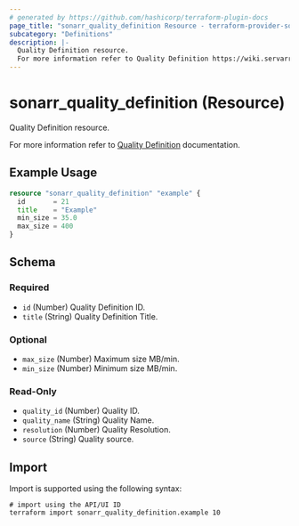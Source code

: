 ```yaml
---
# generated by https://github.com/hashicorp/terraform-plugin-docs
page_title: "sonarr_quality_definition Resource - terraform-provider-sonarr"
subcategory: "Definitions"
description: |-
  Quality Definition resource.
  For more information refer to Quality Definition https://wiki.servarr.com/sonarr/settings#quality-1 documentation.
---
```


# sonarr_quality_definition (Resource)

<!-- subcategory:Definitions -->Quality Definition resource.
For more information refer to [Quality Definition](https://wiki.servarr.com/sonarr/settings#quality-1) documentation.

## Example Usage

```terraform
resource "sonarr_quality_definition" "example" {
  id       = 21
  title    = "Example"
  min_size = 35.0
  max_size = 400
}
```

<!-- schema generated by tfplugindocs -->
## Schema

### Required

- `id` (Number) Quality Definition ID.
- `title` (String) Quality Definition Title.

### Optional

- `max_size` (Number) Maximum size MB/min.
- `min_size` (Number) Minimum size MB/min.

### Read-Only

- `quality_id` (Number) Quality ID.
- `quality_name` (String) Quality Name.
- `resolution` (Number) Quality Resolution.
- `source` (String) Quality source.

## Import

Import is supported using the following syntax:

```shell
# import using the API/UI ID
terraform import sonarr_quality_definition.example 10
```
